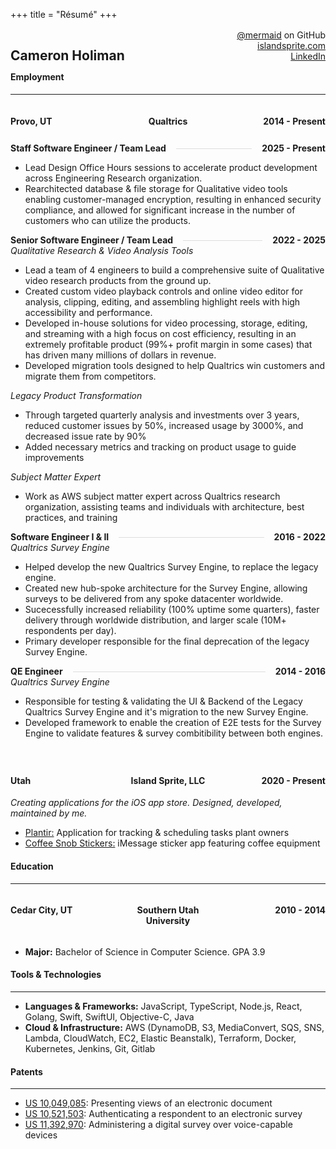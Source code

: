 +++
title = "Résumé"
+++

<style>
    :root {
        --border-color: #ddd;
    }
    .resume {
        /* display: flex; */
    }

    .section {
        margin: 1rem 0;
    }
    
    .section:first-of-type {
        padding-top: 0;
        margin-bottom: -1.5rem;
    }

    .centered-row {
        display: flex;
        justify-content: space-between;
        align-items: top;
        width: 100%;
    }

    .centered-row > * {
        flex: 1 1 0px;
        text-align: center;
    }

    .centered-row > *:last-child {
        text-align: end;
    }

    .centered-row > *:first-child {
        text-align: start;
    }

    .header-row {
        font-weight: bold;
        margin-top: 0.5rem;
    }

    .section .header-row:first-of-type {
        margin-top: 0;
        margin-bottom: 0.5rem;
    }

    #content .resume hr,
    #content .resume h4,
    #content .resume h3,
    #content .resume h2 {
        margin: 0;
    }

    #content .resume ul {
      list-style-position: outside;
      margin-left: 1.75rem;
      margin-top: 0.2rem;
      margin-bottom: 0.2rem;
    }
    
    #content .resume li {
      margin-bottom: 0.1rem;
    }
    
    .specific {
      font-style: italic;
      margin-bottom: 0.2rem;
      display: block;
    }

    @media print
    {    
        body > * {
            display: none;
        }
        body > #content {
            display: block !important;
        }
    }

    /* Add this new CSS for the connecting line */
    .header-row {
        position: relative;
    }
    
    .header-row .separator {
        height: 2px;
        background-color: transparent;
        border-bottom: 1px solid var(--border-color);
        flex-grow: 100;
        align-self: center;
        margin: 0 1rem;
    }

    hr {
        border-color: var(--border-color);
    }
    
    /* Make text appear above the line */
    .header-row span {
        white-space: nowrap;
    }
</style>

<div class='resume'>
    <div class='section'>
        <div class='centered-row'>
            <h2>Cameron Holiman</h2>
            <span>
                <div><a href='https://github.com/mermaid'>@mermaid</a> on GitHub</div>
                <div><a href='https://islandsprite.com'>islandsprite.com</a></div>
                <div><a href='https://www.linkedin.com/in/cameron-holiman-a186718b/'>LinkedIn</a></div>
            </span>
        </div>
    </div>
    <div class='section'>
        <h4>Employment</h4>
        <hr />
        <div class='centered-row header-row role'>
            <h4>Provo, UT</h4>
            <h4>Qualtrics</h4>
            <h4>2014 - Present</h4>
        </div>
        <div class='centered-row header-row'>
            <span>Staff Software Engineer / Team Lead</span>
            <span class="separator"></span>
            <span>2025 - Present</span>
        </div>
        <ul>
            <li>Lead Design Office Hours sessions to accelerate product development across Engineering Research organization.</li>
            <li>Rearchitected database & file storage for Qualitative video tools enabling customer-managed encryption, resulting in enhanced security compliance, and allowed for significant increase in the number of customers who can utilize the products.</li>
        </ul>
        <div class='centered-row header-row'>
            <span>Senior Software Engineer / Team Lead</span>
            <span class="separator"></span>
            <span>2022 - 2025</span>
        </div>
        <span class="specific">Qualitative Research & Video Analysis Tools</span>
        <ul>
          <li>Lead a team of 4 engineers to build a comprehensive suite of Qualitative video research products from the ground up.</li>
          <li>Created custom video playback controls and online video editor for analysis, clipping, editing, and assembling highlight reels with high accessibility and performance.</li>
          <li>Developed in-house solutions for video processing, storage, editing, and streaming with a high focus on cost efficiency, resulting in an extremely profitable product (99%+ profit margin in some cases) that has driven many millions of dollars in revenue.</li>
          <li>Developed migration tools designed to help Qualtrics win customers and migrate them from competitors.</li>
        </ul>
        <span class="specific">Legacy Product Transformation</span>
        <ul>
          <li>Through targeted quarterly analysis and investments over 3 years, reduced customer issues by 50%, increased usage by 3000%, and decreased issue rate by 90%</li>
          <li>Added necessary metrics and tracking on product usage to guide improvements</li>
        </ul>
        <span class="specific">Subject Matter Expert</span>
        <ul>
          <li>Work as AWS subject matter expert across Qualtrics research organization, assisting teams and individuals with architecture, best practices, and training</li>
        </ul>
        <div class='centered-row header-row'>
            <span>Software Engineer I & II</span>
            <span class="separator"></span>
            <span>2016 - 2022</span>
        </div>
        <span class="specific">Qualtrics Survey Engine</span>
        <ul>
            <li>Helped develop the new Qualtrics Survey Engine, to replace the legacy engine.</li>
            <li>Created new hub-spoke architecture for the Survey Engine, allowing surveys to be delivered from any spoke datacenter worldwide.</li>
            <li>Sucecessfully increased reliability (100% uptime some quarters), faster delivery through worldwide distribution, and larger scale (10M+ respondents per day).</li>
            <li>Primary developer responsible for the final deprecation of the legacy Survey Engine.</li>
        </ul>
        <div class='centered-row header-row'>
            <span>QE Engineer</span>
            <span class="separator"></span>
            <span>2014 - 2016</span>
        </div>
        <span class="specific">Qualtrics Survey Engine</span>
        <ul>
            <li>Responsible for testing & validating the UI & Backend of the Legacy Qualtrics Survey Engine and it's migration to the new Survey Engine.</li>
            <li>Developed framework to enable the creation of E2E tests for the Survey Engine to validate features & survey combitibility between both engines.</li>
        </ul>
        <br />
        <div class='centered-row header-row'>
            <h4>Utah</h4>
            <h4>Island Sprite, LLC</h4>
            <h4>2020 - Present</h4>
        </div>
        <span class="specific">Creating applications for the iOS app store. Designed, developed, maintained by me.</span>
        <ul>
            <li><a href="https://plantir.app">Plantir:</a> Application for tracking & scheduling tasks plant owners</li>
            <li><a href="https://apps.apple.com/us/app/coffee-snob-stickers/id1154238768">Coffee Snob Stickers:</a> iMessage sticker app featuring coffee equipment</li>
        </ul>
        <div class='section'>
        <h4>Education</h4>
        <hr />
        <div class='centered-row header-row role'>
            <h4>Cedar City, UT</h4>
            <h4>Southern Utah University</h4>
            <h4>2010 - 2014</h4>
        </div>
        <ul>
            <li><b>Major:</b> Bachelor of Science in Computer Science. GPA 3.9</li>
        </ul>
    </div>
    <div class='section'>
        <h4>Tools & Technologies</h4>
        <hr />
        <ul>
            <li><b>Languages & Frameworks:</b> JavaScript, TypeScript, Node.js, React, Golang, Swift, SwiftUI, Objective-C, Java</li>
            <li><b>Cloud & Infrastructure:</b> AWS (DynamoDB, S3, MediaConvert, SQS, SNS, Lambda, CloudWatch, EC2, Elastic Beanstalk), Terraform, Docker, Kubernetes, Jenkins, Git, Gitlab</li>
        </ul>
    </div>
    <div class='section'>
        <h4>Patents</h4>
        <hr />
        <ul>
            <li><a href="https://patents.google.com/patent/US10049085B2/en">US 10,049,085</a>: Presenting views of an electronic document</li>
            <li><a href="https://patents.google.com/patent/US10521503B2/en">US 10,521,503</a>: Authenticating a respondent to an electronic survey</li>
            <li><a href="https://patents.google.com/patent/US11392970B2/en">US 11,392,970</a>: Administering a digital survey over voice-capable devices</li>
        </ul>
    </div>
    </div>
</div>

